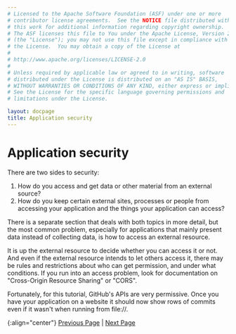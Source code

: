 ```yaml
---
# Licensed to the Apache Software Foundation (ASF) under one or more
# contributor license agreements.  See the NOTICE file distributed with
# this work for additional information regarding copyright ownership.
# The ASF licenses this file to You under the Apache License, Version 2.0
# (the "License"); you may not use this file except in compliance with
# the License.  You may obtain a copy of the License at
# 
# http://www.apache.org/licenses/LICENSE-2.0
# 
# Unless required by applicable law or agreed to in writing, software
# distributed under the License is distributed on an "AS IS" BASIS,
# WITHOUT WARRANTIES OR CONDITIONS OF ANY KIND, either express or implied.
# See the License for the specific language governing permissions and
# limitations under the License.

layout: docpage
title: Application security
---
```


# Application security

There are two sides to security:  

1. How do you access and get data or other material from an external source?
2. How do you keep certain external sites, processes or people from accessing your application and the things your application can access?

There is a separate section that deals with both topics in more detail, but the most common problem, especially for applications that mainly present data instead of collecting data, is how to access an external resource.

It is up the external resource to decide whether you can access it or not. And even if the external resource intends to let others access it, there may be rules and restrictions about who can get permission, and under what conditions.  If you run into an access problem, look for documentation on "Cross-Origin Resource Sharing" or "CORS".

Fortunately, for this tutorial, GitHub's APIs are very permissive. Once you have your application on a website it should now show rows of commits even if it wasn't when running from file://.

{:align="center"}
[Previous Page](create-an-application/application-tutorial/debug) \| [Next Page](create-an-application/application-tutorial/production.html)
